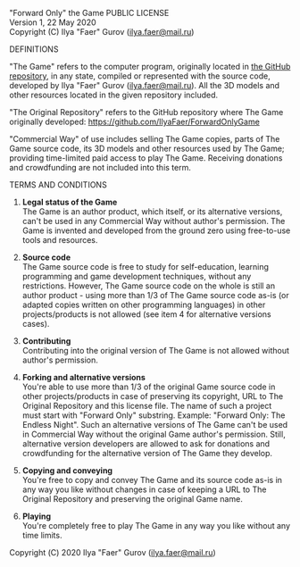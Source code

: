 "Forward Only" the Game PUBLIC LICENSE  
Version 1, 22 May 2020  
Copyright (C) Ilya "Faer" Gurov (ilya.faer@mail.ru)  


DEFINITIONS

"The Game" refers to the computer program, originally located in
[the GitHub repository](https://github.com/IlyaFaer/ForwardOnlyGame), in any state,
compiled or represented with the source
code, developed by Ilya "Faer" Gurov (ilya.faer@mail.ru). All the 3D models and other resources 
located in the given repository included.
  
"The Original Repository" refers to the GitHub repository where The
Game originally developed: https://github.com/IlyaFaer/ForwardOnlyGame
  
"Commercial Way" of use includes selling The Game copies, parts of
The Game source code, its 3D models and other resources used by
The Game; providing time-limited paid access to play The Game.
Receiving donations and crowdfunding are not included into this term.

TERMS AND CONDITIONS
  
1. **Legal status of the Game**  
The Game is an author product, which itself, or its alternative versions, can't be used in
any Commercial Way without author's permission. The Game is invented and developed from the ground zero using free-to-use
tools and resources.

2. **Source code**  
The Game source code is free to study for self-education, learning programming and game development techniques, without any
restrictions. However, The Game source code on the whole is still an author product - using more than 1/3 of The Game source code
as-is (or adapted copies written on other programming languages) in other projects/products is not allowed (see item
4 for alternative versions cases).
  
3. **Contributing**  
Contributing into the original version of The Game is not allowed
without author's permission.

4. **Forking and alternative versions**  
You're able to use more than 1/3 of the original Game source code
in other projects/products in case of preserving its copyright,
URL to The Original Repository and this license file.
The name of such a project must start with "Forward Only" substring.
Example: "Forward Only: The Endless Night". Such an alternative versions
of The Game can't be used in Commercial Way without the
original Game author's permission. Still, alternative version
developers are allowed to ask for donations and crowdfunding for
the alternative version of The Game they develop.
  
5. **Copying and conveying**  
You're free to copy and convey The Game and its source code as-is in
any way you like without changes in case of keeping a URL to The Original
Repository and preserving the original Game name.
  
6. **Playing**  
You're completely free to play The Game in any way you like
without any time limits.
  
Copyright (С) 2020 Ilya "Faer" Gurov (ilya.faer@mail.ru)
